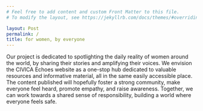 ```yaml
---
# Feel free to add content and custom Front Matter to this file.
# To modify the layout, see https://jekyllrb.com/docs/themes/#overriding-theme-defaults

layout: Post
permalink: /
title: for women, by everyone
---
```




Our project is dedicated to spotlighting the daily reality of women around the world,
by sharing their stories and amplifying their voices.
We envision the CIVICA Echoes website as a one-stop hub dedicated to valuable
resources and informative material, all in the same easily accessible place.
The content published will hopefully foster a strong community, make everyone feel
heard, promote empathy, and raise awareness. Together, we can work towards a
shared sense of responsibility, building a world where everyone feels safe.